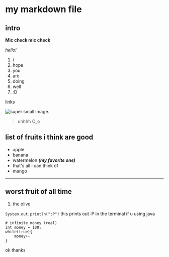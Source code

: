 # my markdown file

## intro
**Mic check mic check**

_hello!_

1. i
2. hope 
3. you
4. are
5. doing
6. well 
7. :D

[links][2]

[1]:(https://en.wikipedia.org/wiki/Toilet_paper_orientation).
[2]:(github.com)

![super small image](https://cdn.discordapp.com/attachments/824842010808287262/951294438339141652/iu.png).

> uhhhh O_o

## list of fruits i think are good
* apple 
* banana
* watermelon ***(my favorite one)***
* that's all i can think of
* mango

***

## worst fruit of all time
1. the olive

`System.out.println(":P")` this prints out :P in the terminal if u using java

```
# infinite money (real)
int money = 100;
while(true){
    money++
}
```
ok thanks 
